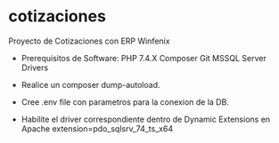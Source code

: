 # cotizaciones
 Proyecto de Cotizaciones con ERP Winfenix

- Prerequisitos de Software:
    PHP 7.4.X
    Composer
    Git
    MSSQL Server Drivers

- Realice un composer dump-autoload.

- Cree .env file con parametros para la conexion de la DB.

- Habilite el driver correspondiente dentro de Dynamic Extensions en Apache 
    extension=pdo_sqlsrv_74_ts_x64